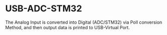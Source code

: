 # USB-ADC-STM32
The Analog Input is converted into Digital (ADC/STM32) via  Poll conversion Method, and then output data is printed to USB-Virtual Port.

